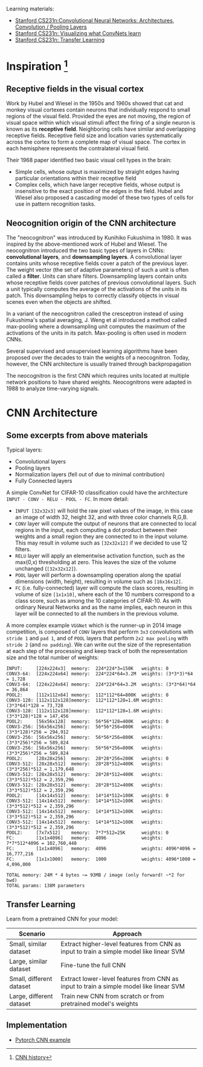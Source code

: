 Learning materials:
- [Stanford CS231n:Convolutional Neural Networks: Architectures, Convolution / Pooling Layers](https://cs231n.github.io/convolutional-networks/#norm)
 - [Stanford CS231n: Visualizing what ConvNets learn](https://cs231n.github.io/understanding-cnn/)
 - [Stanford CS231n: Transfer Learning](https://cs231n.github.io/transfer-learning/)

# Inspiration [^1]
## Receptive fields in the visual cortex
Work by Hubel and Wiesel in the 1950s and 1960s showed that cat and monkey visual cortexes contain neurons that individually respond to small regions of the visual field. Provided the eyes are not moving, the region of visual space within which visual stimuli affect the firing of a single neuron is known as its **receptive field**. Neighboring cells have similar and overlapping receptive fields. Receptive field size and location varies systematically across the cortex to form a complete map of visual space. The cortex in each hemisphere represents the contralateral visual field.

Their 1968 paper identified two basic visual cell types in the brain:
- Simple cells, whose output is maximized by straight edges having particular orientations within their receptive field
- Complex cells, which have larger receptive fields, whose output is insensitive to the exact position of the edges in the field.
Hubel and Wiesel also proposed a cascading model of these two types of cells for use in pattern recognition tasks.

## Neocognition origin of the CNN architecture
The "neocognitron" was introduced by Kunihiko Fukushima in 1980. It was inspired by the above-mentioned work of Hubel and Wiesel. The neocognitron introduced the two basic types of layers in CNNs: **convolutional layers**, and **downsampling layers**. A convolutional layer contains units whose receptive fields cover a patch of the previous layer. The weight vector (the set of adaptive parameters) of such a unit is often called a **filter**. Units can share filters. Downsampling layers contain units whose receptive fields cover patches of previous convolutional layers. Such a unit typically computes the average of the activations of the units in its patch. This downsampling helps to correctly classify objects in visual scenes even when the objects are shifted.

In a variant of the neocognitron called the cresceptron instead of using Fukushima's spatial averaging, J. Weng et al introduced a method called max-pooling where a downsampling unit computes the maximum of the activations of the units in its patch. Max-pooling is often used in modern CNNs. 

Several supervised and unsupervised learning algorithms have been proposed over the decades to train the weights of a neocognitron. Today, however, the CNN architecture is usually trained through backpropagation

The neocognitron is the first CNN which requires units located at multiple network positions to have shared weights. Neocognitrons were adapted in 1988 to analyze time-varying signals.

# CNN Architecture
## Some excerpts from above materials
Typical layers:
- Convolutional layers
- Pooling layers
- Normalization layers (fell out of due to minimal contribution)
- Fully Connected layers

A simple ConvNet for CIFAR-10 classification could have the architecture `INPUT - CONV - RELU - POOL - FC`. In more detail:

- `INPUT [32x32x3]` will hold the raw pixel values of the image, in this case an image of width 32, height 32, and with three color channels R,G,B.
- `CONV` layer will compute the output of neurons that are connected to local regions in the input, each computing a dot product between their weights and a small region they are connected to in the input volume. This may result in volume such as `[32x32x12]` if we decided to use 12 filters.
- `RELU` layer will apply an elementwise activation function, such as the max(0,x) thresholding at zero. This leaves the size of the volume unchanged (`[32x32x12]`).
- `POOL` layer will perform a downsampling operation along the spatial dimensions (width, height), resulting in volume such as `[16x16x12]`.
- `FC` (i.e. fully-connected) layer will compute the class scores, resulting in volume of size `[1x1x10]`, where each of the 10 numbers correspond to a class score, such as among the 10 categories of CIFAR-10. As with ordinary Neural Networks and as the name implies, each neuron in this layer will be connected to all the numbers in the previous volume.

A more complex example `VGGNet` which is the runner-up in 2014 image competition, is composed of `CONV` layers that perform `3x3` convolutions with `stride 1` and `pad 1`, and of `POOL` layers that perform `2x2 max pooling` with `stride 2` (and `no padding`). We can write out the size of the representation at each step of the processing and keep track of both the representation size and the total number of weights:

```
INPUT:     [224x224x3]  memory:  224*224*3=150K   weights: 0
CONV3-64:  [224x224x64] memory:  224*224*64=3.2M  weights: (3*3*3)*64 = 1,728
CONV3-64:  [224x224x64] memory:  224*224*64=3.2M  weights: (3*3*64)*64 = 36,864
POOL2:     [112x112x64] memory:  112*112*64=800K  weights: 0
CONV3-128: [112x112x128]memory:  112*112*128=1.6M weights: (3*3*64)*128 = 73,728
CONV3-128: [112x112x128]memory:  112*112*128=1.6M weights: (3*3*128)*128 = 147,456
POOL2:     [56x56x128]  memory:  56*56*128=400K   weights: 0
CONV3-256: [56x56x256]  memory:  56*56*256=800K   weights: (3*3*128)*256 = 294,912
CONV3-256: [56x56x256]  memory:  56*56*256=800K   weights: (3*3*256)*256 = 589,824
CONV3-256: [56x56x256]  memory:  56*56*256=800K   weights: (3*3*256)*256 = 589,824
POOL2: 	   [28x28x256]  memory:  28*28*256=200K   weights: 0
CONV3-512: [28x28x512]  memory:  28*28*512=400K   weights: (3*3*256)*512 = 1,179,648
CONV3-512: [28x28x512]  memory:  28*28*512=400K   weights: (3*3*512)*512 = 2,359,296
CONV3-512: [28x28x512]  memory:  28*28*512=400K   weights: (3*3*512)*512 = 2,359,296
POOL2: 	   [14x14x512]  memory:  14*14*512=100K   weights: 0
CONV3-512: [14x14x512]  memory:  14*14*512=100K   weights: (3*3*512)*512 = 2,359,296
CONV3-512: [14x14x512]  memory:  14*14*512=100K   weights: (3*3*512)*512 = 2,359,296
CONV3-512: [14x14x512]  memory:  14*14*512=100K   weights: (3*3*512)*512 = 2,359,296
POOL2:     [7x7x512]    memory:  7*7*512=25K      weights: 0
FC: 	   [1x1x4096]   memory:  4096             weights: 7*7*512*4096 = 102,760,448
FC:        [1x1x4096]   memory:  4096             weights: 4096*4096 = 16,777,216
FC:        [1x1x1000]   memory:  1000             weights: 4096*1000 = 4,096,000

TOTAL memory: 24M * 4 bytes ~= 93MB / image (only forward! ~*2 for bwd)
TOTAL params: 138M parameters
```

## Transfer Learning
Learn from a pretrained CNN for your model:

| Scenario | Approach |
|---|---|
| Small, similar dataset | Extract higher-level features from CNN as input to train a simple model like linear SVM |
| Large, similar dataset | Fine-tune the full CNN |
| Small, different dataset | Extract lower-level features from CNN as input to train a simple model like linear SVM |
| Large, different dataset | Train new CNN from scratch or from pretrained model's weights |


## Implementation
- [Pytorch CNN example](https://github.com/ast0414/CSE6250BDH-LAB-DL/blob/master/2_CNN.ipynb)


[^1]: [CNN history](https://en.wikipedia.org/wiki/Convolutional_neural_network)